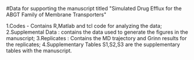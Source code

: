 #Data for supporting the manuscript titled "Simulated Drug Efflux for the ABGT Family of Membrane Transporters"

1.Codes - Contains R,Matlab and tcl code for analyzing the data;
2.Supplemental Data : contains the data used to generate the figures in the manuscript;
3.Replicates : Contains the MD trajectory and Grinn results for the replicates;
4.Supplementary Tables S1,S2,S3 are the supplementary tables with the manuscript.

